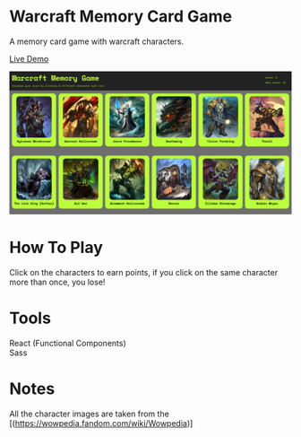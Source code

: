 # Warcraft Memory Card Game

A memory card game with warcraft characters.

<a href="https://gunesozdogan.github.io/memory-card-game" name="demo">Live Demo</a>

<img src="./public/ss.png">

# How To Play

Click on the characters to earn points, if you click on the same character more than once, you lose!

# Tools

React (Functional Components)  
Sass

# Notes

All the character images are taken from the [(https://wowpedia.fandom.com/wiki/Wowpedia)]
